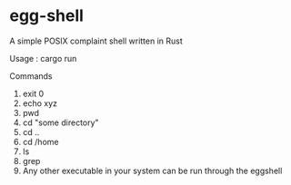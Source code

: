 # egg-shell
A simple POSIX complaint shell written in Rust

Usage : cargo run

Commands 

1. exit 0
2. echo xyz
3. pwd
4. cd "some directory"
5. cd ..
6. cd /home
7. ls
8. grep
9. Any other executable in your system can be run through the eggshell
